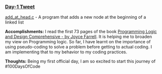 ### [Day-1 Tweet]()

[add_at_head.c](add_at_head.c) - A program that adds a new node at the beginning of a linked list

**Accomplishments:** I read the first 73 pages of the book [Programming Logic and Design Comprehensive - by Joyce Farrell](https://b-ok.africa/book/1211079/f7417c). It is helping me to broaden my view on Programming logic. So far, I have learnt on the importance of using pseudo-coding to solve a problem before getting to actual coding. I am implementing that to my behavior to my coding practices.

**Thoughts:** Being my first official day, I am so excited to start this journey of #100DaysOfCode
